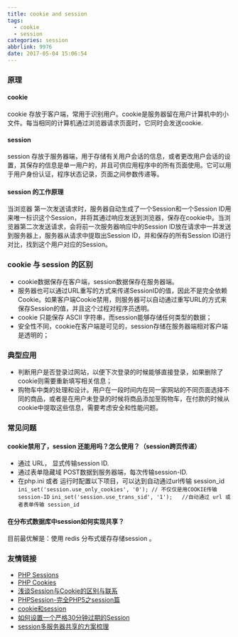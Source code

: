 ```yaml
---
title: cookie and session
tags:
  - cookie
  - session
categories: session
abbrlink: 9976
date: 2017-05-04 15:06:54
---
```

### 原理
#### cookie
cookie 存放于客户端，常用于识别用户。cookie是服务器留在用户计算机中的小文件。每当相同的计算机通过浏览器请求页面时，它同时会发送cookie.
#### session
session 存放于服务器端，用于存储有关用户会话的信息，或者更改用户会话的设置，其保存的信息是单一用户的，并且可供应用程序中的所有页面使用。它可以用于用户身份认证，程序状态记录，页面之间参数传递等。
#### session 的工作原理
当浏览器 第一次发送请求时，服务器自动生成了一个Session和一个Session ID用来唯一标识这个Session，并将其通过响应发送到浏览器，保存在cookie中。当浏览器第二次发送请求，会将前一次服务器响应中的Session ID放在请求中一并发送到服务器上，服务器从请求中提取出Session ID，并和保存的所有Session ID进行对比，找到这个用户对应的Session。

### cookie 与 session 的区别
- cookie数据保存在客户端，session数据保存在服务器端。
- 服务器也可以通过URL重写的方式来传递SessionID的值，因此不是完全依赖Cookie。如果客户端Cookie禁用，则服务器可以自动通过重写URL的方式来保存Session的值，并且这个过程对程序员透明。
- cookie 只能保存 ASCII 字符串，而session能够存储任何类型的数据；
- 安全性不同，cookie在客户端是可见的，session存储在服务器端相对客户端是透明的；

### 典型应用
- 判断用户是否登录过网站，以便下次登录的时候能够直接登录，如果删除了cookie则需要重新填写相关信息；
- 购物车中类的处理和设计。用户在一段时间内在同一家网站的不同页面选择不同的商品，或者是在用户未登录的时候将商品添加至购物车，在付款的时候从cookie中提取这些信息，需要考虑安全和性能问题。

### 常见问题
#### cookie禁用了，session 还能用吗？怎么使用？（session跨页传递）
- 通过 URL， 显式传输session ID.
- 通过表单隐藏域 POST数据到服务器端，每次传输session-ID.
- 在php.ini 或者 运行时配置以下项目，可以达到自动通过url传输 session_id
	`ini_set('session.use_only_cookies', '0'); // 不仅仅是用COOKIE传输session-ID`
	`ini_set('session.use_trans_sid', '1');   //自动通过 url 或者表单传输 session_id`


#### 在分布式数据库中session如何实现共享？
目前最优解是：使用 redis 分布式缓存存储session 。


### 友情链接
- [PHP Sessions](http://www.w3school.com.cn/php/php_sessions.asp)
- [PHP Cookies](http://www.w3school.com.cn/php/php_cookies.asp)
- [浅谈Session与Cookie的区别与联系](http://blog.csdn.net/duan1078774504/article/details/51912868)
- [PHPSession-完全PHP5之session篇](http://blog.csdn.net/masterft/article/details/1640122)
- [cookie和session](http://blog.csdn.net/xiajiandong1024/article/details/71038363#t10)
- [如何设置一个严格30分钟过期的Session ](http://www.laruence.com/2012/01/10/2469.html)
- [session多服务器共享的方案梳理](http://www.cnblogs.com/wangtao_20/archive/2013/10/29/3395518.html)


